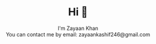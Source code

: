 <h1 align="center">Hi 👋</h1>

<p align="center">
  I'm Zayaan Khan
  <br>
  You can contact me by email: zayaankashif246@gmail.com
  <br>
</p>
